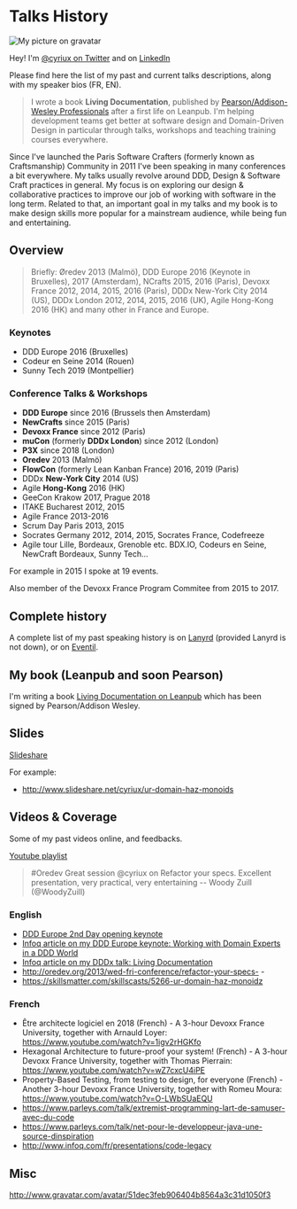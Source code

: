 # Talks History

![My picture on gravatar](http://www.gravatar.com/avatar/51dec3feb906404b8564a3c31d1050f3)

Hey! I'm [@cyriux on Twitter](https://twitter.com/cyriux) and on [LinkedIn](https://www.linkedin.com/in/martraire)

Please find here the list of my past and current talks descriptions, along with my speaker bios (FR, EN).

> I wrote a book **Living Documentation**, published by [Pearson/Addison-Wesley Professionals](http://www.informit.com/livingdoc) after a first life on Leanpub. I'm helping development teams get better at software design and Domain-Driven Design in particular through talks, workshops and teaching training courses everywhere.

Since I've launched the Paris Software Crafters (formerly known as Craftsmanship) Community in 2011 I've been speaking in many conferences a bit everywhere. My talks usually revolve around DDD, Design & Software Craft practices in general. My focus is on exploring our design & collaborative practices to improve our job of working with software in the long term. Related to that, an important goal in my talks and my book is to make design skills more popular for a mainstream audience, while being fun and entertaining.

## Overview

> Briefly: Øredev 2013 (Malmö), DDD Europe 2016 (Keynote in Bruxelles), 2017 (Amsterdam), NCrafts 2015, 2016 (Paris), Devoxx France 2012, 2014, 2015, 2016 (Paris), DDDx New-York City 2014 (US), DDDx London 2012, 2014, 2015, 2016 (UK), Agile Hong-Kong 2016 (HK) and many other in France and Europe.

### Keynotes

- DDD Europe 2016 (Bruxelles)
- Codeur en Seine 2014 (Rouen)
- Sunny Tech 2019 (Montpellier)

### Conference Talks & Workshops

- **DDD Europe** since 2016 (Brussels then Amsterdam)
- **NewCrafts** since 2015 (Paris)
- **Devoxx France** since 2012 (Paris)
- **muCon** (formerly **DDDx London**) since 2012 (London)
- **P3X** since 2018 (London) 
- **Oredev** 2013 (Malmö)
- **FlowCon** (formerly Lean Kanban France) 2016, 2019 (Paris)
- DDDx **New-York City** 2014 (US)
- Agile **Hong-Kong** 2016 (HK)
- GeeCon Krakow 2017, Prague 2018
- ITAKE Bucharest 2012, 2015
- Agile France 2013-2016
- Scrum Day Paris 2013, 2015
- Socrates Germany 2012, 2014, 2015, Socrates France, Codefreeze
- Agile tour Lille, Bordeaux, Grenoble etc. BDX.IO, Codeurs en Seine, NewCraft Bordeaux, Sunny Tech...

For example in 2015 I spoke at 19 events.

Also member of the Devoxx France Program Commitee from 2015 to 2017.

## Complete history

A complete list of my past speaking history is on [Lanyrd](http://lanyrd.com/profile/cyriux) (provided Lanyrd is not down), or on [Eventil](https://eventil.com/users/cyriux).
 
## My book (Leanpub and soon Pearson)

I'm writing a book [Living Documentation on Leanpub](https://leanpub.com/livingdocumentation) which has been signed by Pearson/Addison Wesley.

## Slides

[Slideshare](http://www.slideshare.net/cyriux/)

For example:

- http://www.slideshare.net/cyriux/ur-domain-haz-monoids

## Videos & Coverage

Some of my past videos online, and feedbacks.

[Youtube playlist](https://www.youtube.com/playlist?list=PLEQ0rkTkaNSPPUC1kDPhdgN9XY-56g_5g)

> #Oredev Great session @cyriux on Refactor your specs. Excellent presentation, very practical, very entertaining 
> -- Woody Zuill (@WoodyZuill)

### English

- [DDD Europe 2nd Day opening keynote](https://youtu.be/XYw5Mn5yVMM) 
- [Infoq article on my DDD Europe keynote: Working with Domain Experts in a DDD World](https://www.infoq.com/news/2016/05/domain-experts-ddd)
- [Infoq article on my DDDx talk: Living Documentation](https://www.infoq.com/news/2015/06/ddd-living-documentation)
- http://oredev.org/2013/wed-fri-conference/refactor-your-specs-  - 
- https://skillsmatter.com/skillscasts/5266-ur-domain-haz-monoidz 

### French

- Être architecte logiciel en 2018 (French) - A 3-hour Devoxx France University, together with Arnauld Loyer: https://www.youtube.com/watch?v=1igv2rHGKfo
- Hexagonal Architecture to future-proof your system! (French) - A 3-hour Devoxx France University, together with Thomas Pierrain: https://www.youtube.com/watch?v=wZ7cxcU4iPE
- Property-Based Testing, from testing to design, for everyone (French) - Another 3-hour Devoxx France University, together with Romeu Moura: https://www.youtube.com/watch?v=O-LWbSUaEQU 
- https://www.parleys.com/talk/extremist-programming-lart-de-samuser-avec-du-code
- https://www.parleys.com/talk/net-pour-le-developpeur-java-une-source-dinspiration 
- http://www.infoq.com/fr/presentations/code-legacy

## Misc

http://www.gravatar.com/avatar/51dec3feb906404b8564a3c31d1050f3
